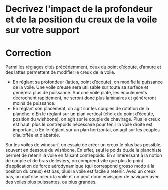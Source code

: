 # Decrivez l'impact de la profondeur et de la position du creux de la voile sur votre support

# Correction
Parmi les réglages cités précédemment, ceux du point d’écoute, d’amure et des lattes permettent de modifier le creux de la voile.
- En réglant sa profondeur (lattes, point d’écoute), on modifie la puissance de la voile. Une voile creuse sera utilisable sur toute sa surface et générera plus de puissance. Sur une voile plate, les écoulements décrochent rapidement, ne seront donc plus laminaires et généreront moins de puissance. 
- En réglant son placement, on agit sur les couples de rotation de la planche:
  o	En le réglant sur un plan vertical (choix du point d’écoute, position du wishbone), on agit sur le couple de chavirage. Plus le creux est haut, plus le contrepoids nécessaire pour tenir la voile droite est important.
  o	En le réglant sur un plan horizontal, on agit sur les couples d’auloffée et d’abattée.

Sur les voiles de windsurf, on essaie de créer un creux le plus bas possible, souvent en dessous du wishbone. En effet, seul le poids du.de la planchiste permet de retenir la voile en faisant contrepoids. En s’intéressant à la notion de couple et de bras de leviers, on comprend vite que plus le point d’application de force aérodynamique (qui correspond grosso modo à la position du creux) est bas, plus la voile est facile à retenir. Avec un creux bas, on maîtrise mieux la voile et on peut donc envisager de naviguer avec des voiles plus puissantes, ou plus grandes.
